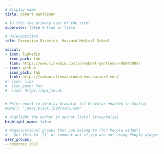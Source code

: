 ```yaml
---
# Display name
title: Robert Gentleman

# Is this the primary user of the site?
superuser: false # true or false

# Role/position
role: Executive Director, Harvard Medical School

social:
- icon: linkedin
  icon_pack: fab
  link: https://www.linkedin.com/in/robert-gentleman-06845098/
- icon: github
  icon_pack: fab
  link: https://computationalbiomed.hms.harvard.edu/
#- icon: link
#  icon_pack: fas
#  link: https://epijim.uk


# Enter email to display Gravatar (if Gravatar enabled in Config)
#email: 'james.black.jb2@roche.com'

# Highlight the author in author lists? (true/false)
highlight_name: false

# Organizational groups that you belong to (for People widget)
#   Set this to `[]` or comment out if you are not using People widget.
user_groups:
- Keynotes 2022
---
```

